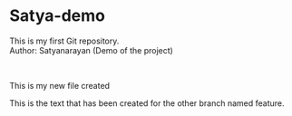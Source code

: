 # Satya-demo
This is my first Git repository.
<br>
Author: Satyanarayan (Demo of the project)

<br>
<p> This is my new file created </p>

<p>This is the text that has been created for the other branch named feature.</p>

